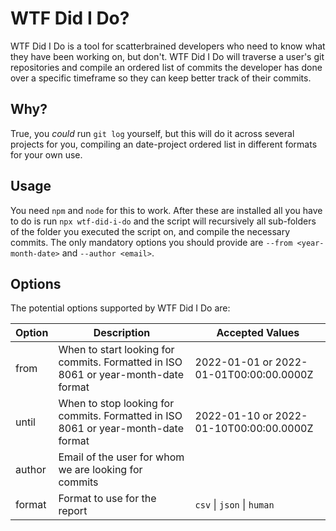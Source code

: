 # WTF Did I Do?
WTF Did I Do is a tool for scatterbrained developers who need to know what they have been working on, but don't.
WTF Did I Do will traverse a user's git repositories and compile an ordered list of commits the developer has done over a specific timeframe so they can keep better track of their commits.

## Why?
True, you *could* run `git log` yourself, but this will do it across several projects for you, compiling an date-project ordered list in different formats for your own use.

## Usage
You need `npm` and `node` for this to work. 
After these are installed all you have to do is run `npx wtf-did-i-do` and the script will recursively all sub-folders of the folder you executed the script on, and compile the necessary commits.
The only mandatory options you should provide are `--from <year-month-date>` and `--author <email>`.

## Options
The potential options supported by WTF Did I Do are:

| Option | Description | Accepted Values |
| -------| ----------- | --------------- |
| from   | When to start looking for commits. Formatted in ISO 8061 or year-month-date format | 2022-01-01 or 2022-01-01T00:00:00.0000Z |
| until  | When to stop looking for commits.  Formatted in ISO 8061 or year-month-date format | 2022-01-10 or 2022-01-10T00:00:00.0000Z |
| author | Email of the user for whom we are looking for commits | |
| format | Format to use for the report | `csv` \| `json` \| `human` | 
